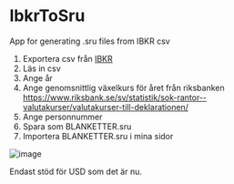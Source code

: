 # IbkrToSru
App for generating .sru files from IBKR csv

1. Exportera csv från [IBKR](https://www.interactivebrokers.co.uk/sso/Login?SERVICE=AM.LOGIN)
2. Läs in csv
3. Ange år
4. Ange genomsnittlig växelkurs för året från riksbanken https://www.riksbank.se/sv/statistik/sok-rantor--valutakurser/valutakurser-till-deklarationen/
5. Ange personnummer
6. Spara som BLANKETTER.sru
7. Importera BLANKETTER.sru i mina sidor

![image](https://user-images.githubusercontent.com/1640096/165369340-85d82c2f-aee3-4338-bbd7-7c247b0693c9.png)

Endast stöd för USD som det är nu.
